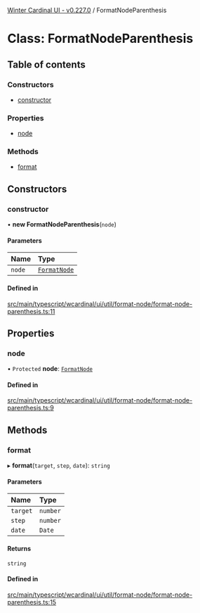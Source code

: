 [Winter Cardinal UI - v0.227.0](../index.md) / FormatNodeParenthesis

# Class: FormatNodeParenthesis

## Table of contents

### Constructors

- [constructor](FormatNodeParenthesis.md#constructor)

### Properties

- [node](FormatNodeParenthesis.md#node)

### Methods

- [format](FormatNodeParenthesis.md#format)

## Constructors

### constructor

• **new FormatNodeParenthesis**(`node`)

#### Parameters

| Name | Type |
| :------ | :------ |
| `node` | [`FormatNode`](../interfaces/FormatNode.md) |

#### Defined in

[src/main/typescript/wcardinal/ui/util/format-node/format-node-parenthesis.ts:11](https://github.com/winter-cardinal/winter-cardinal-ui/blob/v0.227.0/src/main/typescript/wcardinal/ui/util/format-node/format-node-parenthesis.ts#L11)

## Properties

### node

• `Protected` **node**: [`FormatNode`](../interfaces/FormatNode.md)

#### Defined in

[src/main/typescript/wcardinal/ui/util/format-node/format-node-parenthesis.ts:9](https://github.com/winter-cardinal/winter-cardinal-ui/blob/v0.227.0/src/main/typescript/wcardinal/ui/util/format-node/format-node-parenthesis.ts#L9)

## Methods

### format

▸ **format**(`target`, `step`, `date`): `string`

#### Parameters

| Name | Type |
| :------ | :------ |
| `target` | `number` |
| `step` | `number` |
| `date` | `Date` |

#### Returns

`string`

#### Defined in

[src/main/typescript/wcardinal/ui/util/format-node/format-node-parenthesis.ts:15](https://github.com/winter-cardinal/winter-cardinal-ui/blob/v0.227.0/src/main/typescript/wcardinal/ui/util/format-node/format-node-parenthesis.ts#L15)

